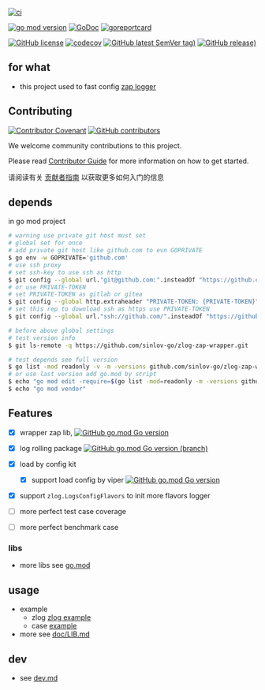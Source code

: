 [![ci](https://github.com/sinlov-go/zlog-zap-wrapper/actions/workflows/ci.yml/badge.svg)](https://github.com/sinlov-go/zlog-zap-wrapper/actions/workflows/ci.yml)

[![go mod version](https://img.shields.io/github/go-mod/go-version/sinlov-go/zlog-zap-wrapper?label=go.mod)](https://github.com/sinlov-go/zlog-zap-wrapper)
[![GoDoc](https://godoc.org/github.com/sinlov-go/zlog-zap-wrapper?status.png)](https://godoc.org/github.com/sinlov-go/zlog-zap-wrapper)
[![goreportcard](https://goreportcard.com/badge/github.com/sinlov-go/zlog-zap-wrapper)](https://goreportcard.com/report/github.com/sinlov-go/zlog-zap-wrapper)

[![GitHub license](https://img.shields.io/github/license/sinlov-go/zlog-zap-wrapper)](https://github.com/sinlov-go/zlog-zap-wrapper)
[![codecov](https://codecov.io/gh/sinlov-go/zlog-zap-wrapper/branch/main/graph/badge.svg)](https://codecov.io/gh/sinlov-go/zlog-zap-wrapper)
[![GitHub latest SemVer tag)](https://img.shields.io/github/v/tag/sinlov-go/zlog-zap-wrapper)](https://github.com/sinlov-go/zlog-zap-wrapper/tags)
[![GitHub release)](https://img.shields.io/github/v/release/sinlov-go/zlog-zap-wrapper)](https://github.com/sinlov-go/zlog-zap-wrapper/releases)

## for what

- this project used to fast config [zap logger](https://pkg.go.dev/go.uber.org/zap)

## Contributing

[![Contributor Covenant](https://img.shields.io/badge/contributor%20covenant-v1.4-ff69b4.svg)](.github/CONTRIBUTING_DOC/CODE_OF_CONDUCT.md)
[![GitHub contributors](https://img.shields.io/github/contributors/sinlov-go/zlog-zap-wrapper)](https://github.com/sinlov-go/zlog-zap-wrapper/graphs/contributors)

We welcome community contributions to this project.

Please read [Contributor Guide](.github/CONTRIBUTING_DOC/CONTRIBUTING.md) for more information on how to get started.

请阅读有关 [贡献者指南](.github/CONTRIBUTING_DOC/zh-CN/CONTRIBUTING.md) 以获取更多如何入门的信息

## depends

in go mod project

```bash
# warning use private git host must set
# global set for once
# add private git host like github.com to evn GOPRIVATE
$ go env -w GOPRIVATE='github.com'
# use ssh proxy
# set ssh-key to use ssh as http
$ git config --global url."git@github.com:".insteadOf "https://github.com/"
# or use PRIVATE-TOKEN
# set PRIVATE-TOKEN as gitlab or gitea
$ git config --global http.extraheader "PRIVATE-TOKEN: {PRIVATE-TOKEN}"
# set this rep to download ssh as https use PRIVATE-TOKEN
$ git config --global url."ssh://github.com/".insteadOf "https://github.com/"

# before above global settings
# test version info
$ git ls-remote -q https://github.com/sinlov-go/zlog-zap-wrapper.git

# test depends see full version
$ go list -mod readonly -v -m -versions github.com/sinlov-go/zlog-zap-wrapper
# or use last version add go.mod by script
$ echo "go mod edit -require=$(go list -mod=readonly -m -versions github.com/sinlov-go/zlog-zap-wrapper | awk '{print $1 "@" $NF}')"
$ echo "go mod vendor"
```

## Features

- [x] wrapper zap
  lib, [![GitHub go.mod Go version](https://img.shields.io/github/go-mod/go-version/uber-go/zap?label=zap%20latest%20go.md)](https://github.com/uber-go/zap)
- [x] log rolling
  package [![GitHub go.mod Go version (branch)](https://img.shields.io/github/go-mod/go-version/natefinch/lumberjack/v2.0?label=lumberjack%20v2%20go.mod)](https://github.com/natefinch/lumberjack)
- [x] load by config kit
    - [x] support load config by
      viper [![GitHub go.mod Go version](https://img.shields.io/github/go-mod/go-version/spf13/viper?label=viper%20latest%20go.md)](https://github.com/spf13/viper)
- [x] support `zlog.LogsConfigFlavors` to init more flavors logger

- [ ] more perfect test case coverage
- [ ] more perfect benchmark case

### libs

- more libs see [go.mod](https://github.com/sinlov-go/zlog-zap-wrapper/blob/main/go.mod)

## usage

- example
    - zlog [zlog example](zlog/example_test.go)
    - case [example](example/example_test.go)
- more see [doc/LIB.md](doc/LIB.md)

## dev

- see [dev.md](doc-dev/dev.md)